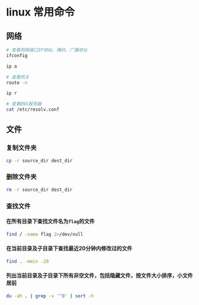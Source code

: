 # linux 常用命令

## 网络

```bash
# 查看网络接口IP地址、掩码、广播地址
ifconfig

ip a

# 查看网关
route -n

ip r

# 查看DNS服务器
cat /etc/resolv.conf
```

## 文件

### 复制文件夹

```bash
cp -r source_dir dest_dir
```

### 删除文件夹

```bash
rm -r source_dir dest_dir
```

### 查找文件

#### 在所有目录下查找文件名为`flag`的文件

```bash
find / -name flag 2>/dev/null
```

#### 在当前目录及子目录下查找最近20分钟内修改过的文件

```bash
find . -mmin -20
```

#### 列出当前目录及子目录下所有非空文件，包括隐藏文件，按文件大小排序，小文件居前

```bash
du -ah . | grep -v '^0' | sort -h
```
